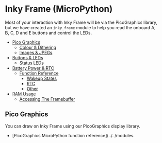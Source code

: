 # Inky Frame (MicroPython) <!-- omit in toc -->

Most of your interaction with Inky Frame will be via the PicoGraphics library, but we have created an `inky_frame` module to help you read the onboard A, B, C, D and E buttons and control the LEDs.

- [Pico Graphics](#pico-graphics)
  - [Colour \& Dithering](#colour--dithering)
  - [Images \& JPEGs](#images--jpegs)
- [Buttons \& LEDs](#buttons--leds)
  - [Status LEDs](#status-leds)
- [Battery Power \& RTC](#battery-power--rtc)
  - [Function Reference](#function-reference)
    - [Wakeup States](#wakeup-states)
    - [RTC](#rtc)
    - [Other](#other)
- [RAM Usage](#ram-usage)
  - [Accessing The Framebuffer](#accessing-the-framebuffer)


## Pico Graphics

You can draw on Inky Frame using our PicoGraphics display library.
- [PicoGraphics MicroPython function reference](../../modules